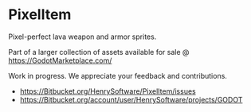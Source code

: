 # PixelItem

Pixel-perfect lava weapon and armor sprites.

Part of a larger collection of assets available for sale @ <https://GodotMarketplace.com/>

Work in progress. We appreciate your feedback and contributions.

- <https://Bitbucket.org/HenrySoftware/PixelItem/issues>
- <https://Bitbucket.org/account/user/HenrySoftware/projects/GODOT>
